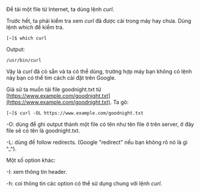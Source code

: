 Để tải một file từ Internet, ta dùng lệnh _curl_.

Trước hết, ta phải kiểm tra xem _curl_ đã được cài trong máy hay chưa. Dùng lệnh _which_ để kiểm tra.

```
[~]$ which curl
```

Output:

```
/usr/bin/curl
```

Vậy là _curl_ đã có sẵn và ta có thể dùng, trường hợp máy bạn không có lệnh này bạn có thể tìm cách cài đặt trên Google.

Giả sử ta muốn tải file goodnight.txt từ [https://www.example.com/goodnight.txt](https://www.example.com/goodnight.txt). Ta gõ:

```
[~]$ curl -OL https://www.example.com/goodnight.txt
```

-O: dùng để ghi output thành một file có tên như tên file ở trên server, ở đây file sẽ có tên là goodnight.txt.

-L: dùng để follow redirects. \(Google "redirect" nếu bạn không rõ nó là gì ^\_^\).

Một số option khác:

-I: xem thông tin header.

-h: coi thông tin các option có thể sử dụng chung với lệnh _curl_.

